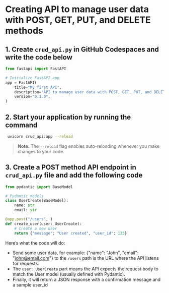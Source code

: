# Creating API to manage user data with POST, GET, PUT, and DELETE methods

## 1. Create `crud_api.py` in GitHub Codespaces and write the code below

```python
from fastapi import FastAPI

# Initialize FastAPI app
app = FastAPI(
    title="My first API",
    description="API to manage user data with POST, GET, PUT, and DELETE methods.",
    version="0.1.0",
)

```

## 2.  Start your application by running the command 
```bash
 uvicorn crud_api:app --reload
```
> **Note:** The `--reload` flag enables auto-reloading whenever you make changes to your code.


## 3. Create a POST method API endpoint in `crud_api.py` file and add the following code

```python
from pydantic import BaseModel

# Pydantic models
class UserCreate(BaseModel):
    name: str
    email: str

@app.post("/users", )
def create_user(user: UserCreate):
    # Create a new user
    return {"message": "User created", "user_id": 123}

```
Here’s what the code will do:
- Send some user data, for example: {"name": "John", "email": "john@email.com"} to the `/users` path is the URL where the API listens for requests.
- The `user: UserCreate` part means the API expects the request body to match the User model (usually defined with Pydantic).
- Finally, it will return a JSON response with a confirmation message and a sample user_id

